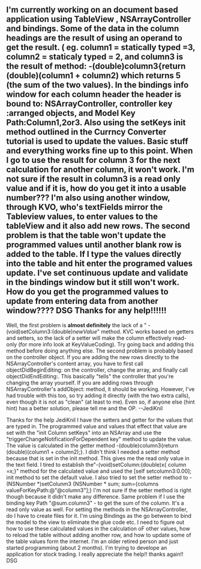    I'm currently working on an document based application using TableView , NSArrayController and bindings. Some of the data in the column headings are the result of using an operand to get the result. ( eg. column1 = statically typed =3, column2 = staticaly typed = 2, and column3 is the result of  method:  -(double)column3{return (double)(column1 + column2) which returns 5 (the sum of the two values).
      In the bindings info window for each column header the header is bound to: NSArrayController, controller key :arranged objects, and Model Key Path:Column1,2or3. Also using the setKeys init method outlined in the Currncy Converter tutorial is used to update the values. Basic stuff and everything works fine up to this point. When I go to use the result for column 3 for the next calculation for another column, it won't work. I'm not sure if the result in column3 is a read only value and if it is, how do you get it into a usable number???
        I'm also using another window, through KVO, who's textFields mirror the Tableview values, to enter values to the tableView and it also add new rows. The second problem is that the table won't update the programmed values until another blank row is added to the table. If I type the values directly into the table and hit enter the programed values update. I've set continuous update and validate in the bindings window but it still won't work.   How do you get the programmed values to update from entering data from another window????
DSG
Thanks for any help!!!!!!
 ----
Well, the first problem is **almost definitely** the lack of a "    -(void)setColumn3:(double)*newValue*" method. KVC works based on getters and setters, so the lack of a setter will make the column effectively read-only (for more info look at KeyValueCoding). Try going back and adding this method before doing anything else. The second problem is probably based on the controller object. If you are adding the new rows directly to the NSArrayController's content array, you have to first call     objectDidBeginEditing: on the controller, change the array, and finally call     objectDidEndEditing:. This basically "tells" the controller that you're changing the array yourself. If you are adding rows through NSArrayController's     addObject: method, it should be working. However, I've had trouble with this too, so try adding it directly (with the two extra calls), even though it is not as "clean" (at least to me). Even so, if anyone else (hint hint) has a better solution, please tell me and the OP. --JediKnil

Thanks for the help JediKnil
I have the setters and getter for the values that are typed in. The  programmed value and values that effect that value are set with the "init Column setKeys" into an NSArray and use the "triggerChangeNotificationForDependent key" method to update the value. The value is calculated in the getter method -(double)column3{return (double)(column1 + column2);}. I didn't think I needed a setter method because that is set in the init method. This gives me the read only value in the text field.
  I tired to establish the"-(void)setColumn:(double)x{ column =x;}" method for the calculated value and used the [self setcolumn3:0.00]; init method to set the default value. I also tried to set the setter method to -(NSNumber *)setColunm3 {NSNumber * sum; sum={columns valueForKeyPath:@"@column3"];} I'm not sure if the setter method is right though because it didn't make any difference. Same problem if I use the binding key Path "@sum.column3" - to get the sum of the column. It's a read only value as well. For setting the methods in the NSArrayController, do I have to create files for it. I'm using Bindings as the go between to bind the model to the view to eliminate the glue code etc.   I need to figure out how to use these calculated values in the calculation oF other values, how to reload the table without adding another row, and how to update some of the table values form the internet. I'm an older retired person and just started programming (about 2 months). I'm trying to develope an application for stock trading. I really  appreciate the help!! thanks again!!
DSG
